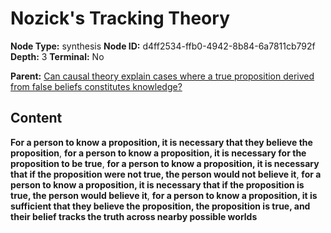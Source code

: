 # Nozick's Tracking Theory

**Node Type:** synthesis
**Node ID:** d4ff2534-ffb0-4942-8b84-6a7811cb792f
**Depth:** 3
**Terminal:** No

**Parent:** [Can causal theory explain cases where a true proposition derived from false beliefs constitutes knowledge?](can-causal-theory-explain-cases-where-a-true-proposition-derived-from-false-beliefs-constitutes-knowledge.md)

## Content

**For a person to know a proposition, it is necessary that they believe the proposition**, **for a person to know a proposition, it is necessary for the proposition to be true**, **for a person to know a proposition, it is necessary that if the proposition were not true, the person would not believe it**, **for a person to know a proposition, it is necessary that if the proposition is true, the person would believe it**, **for a person to know a proposition, it is sufficient that they believe the proposition, the proposition is true, and their belief tracks the truth across nearby possible worlds**
